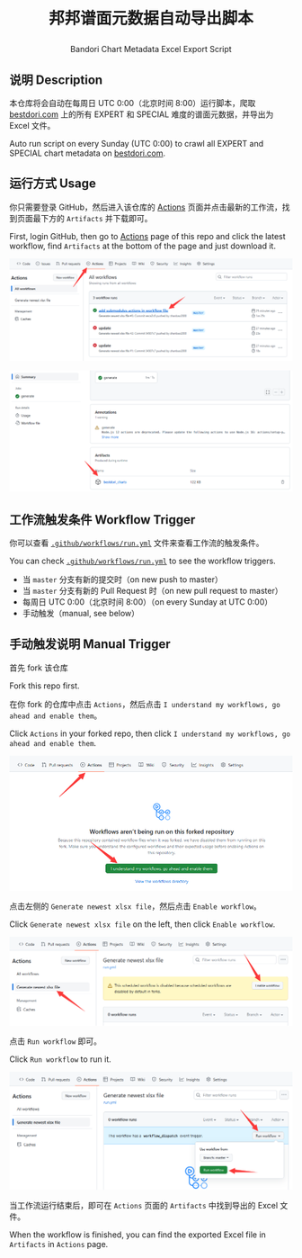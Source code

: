 # <p align="center">邦邦谱面元数据自动导出脚本
<p align="center">Bandori Chart Metadata Excel Export Script

## 说明 Description

本仓库将会自动在每周日 UTC 0:00（北京时间 8:00）运行脚本，爬取 [bestdori.com](https://bestdori.com) 上的所有 EXPERT 和 SPECIAL 难度的谱面元数据，并导出为 Excel 文件。

Auto run script on every Sunday (UTC 0:00) to crawl all EXPERT and SPECIAL chart metadata on [bestdori.com](https://bestdori.com).

## 运行方式 Usage

你只需要登录 GitHub，然后进入该仓库的 [Actions](https://github.com/zhanbao2000/BandoriChartExcel/actions) 页面并点击最新的工作流，找到页面最下方的 `Artifacts` 并下载即可。

First, login GitHub, then go to [Actions](https://github.com/zhanbao2000/BandoriChartExcel/actions) page of this repo and click the latest workflow, find `Artifacts` at the bottom of the page and just download it.

![1](assets/1.png)

![2](assets/2.png)

## 工作流触发条件 Workflow Trigger

你可以查看 [`.github/workflows/run.yml`](.github/workflows/run.yml) 文件来查看工作流的触发条件。

You can check [`.github/workflows/run.yml`](.github/workflows/run.yml) to see the workflow triggers.

 - 当 `master` 分支有新的提交时（on new push to master）
 - 当 `master` 分支有新的 Pull Request 时（on new pull request to master）
 - 每周日 UTC 0:00（北京时间 8:00）（on every Sunday at UTC 0:00）
 - 手动触发（manual, see below）

## 手动触发说明 Manual Trigger

首先 fork 该仓库

Fork this repo first.

在你 fork 的仓库中点击 `Actions`，然后点击 `I understand my workflows, go ahead and enable them`。

Click `Actions` in your forked repo, then click `I understand my workflows, go ahead and enable them`.

![3](assets/3.png)

点击左侧的 `Generate newest xlsx file`，然后点击 `Enable workflow`。

Click `Generate newest xlsx file` on the left, then click `Enable workflow`.

![4](assets/4.png)

点击 `Run workflow` 即可。

Click `Run workflow` to run it.

![5](assets/5.png)

当工作流运行结束后，即可在 `Actions` 页面的 `Artifacts` 中找到导出的 Excel 文件。

When the workflow is finished, you can find the exported Excel file in `Artifacts` in `Actions` page.
